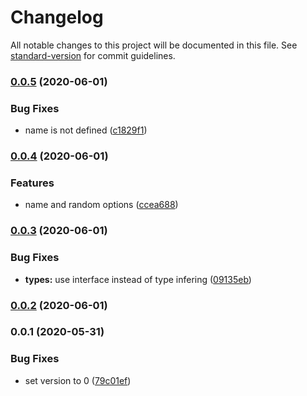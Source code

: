 # Changelog

All notable changes to this project will be documented in this file. See [standard-version](https://github.com/conventional-changelog/standard-version) for commit guidelines.

### [0.0.5](https://github.com/nuxt-contrib/get-port-plz/compare/v0.0.4...v0.0.5) (2020-06-01)


### Bug Fixes

* name is not defined ([c1829f1](https://github.com/nuxt-contrib/get-port-plz/commit/c1829f12cfaf5304661ef16d744bbc66a2610a2d))

### [0.0.4](https://github.com/nuxt-contrib/get-port-plz/compare/v0.0.3...v0.0.4) (2020-06-01)


### Features

* name and random options ([ccea688](https://github.com/nuxt-contrib/get-port-plz/commit/ccea68889f440d0760412caff696dccfeac3144f))

### [0.0.3](https://github.com/nuxt-contrib/get-port-plz/compare/v0.0.2...v0.0.3) (2020-06-01)


### Bug Fixes

* **types:** use interface instead of type infering ([09135eb](https://github.com/nuxt-contrib/get-port-plz/commit/09135ebf0b7c96533b68cabdf8a9c512415e00b8))

### [0.0.2](https://github.com/nuxt-contrib/get-port-plz/compare/v0.0.1...v0.0.2) (2020-06-01)

### 0.0.1 (2020-05-31)


### Bug Fixes

* set version to 0 ([79c01ef](https://github.com/nuxt-contrib/get-port-plz/commit/79c01ef53e9425345bc0ec2cf58287b1fc940a7c))
